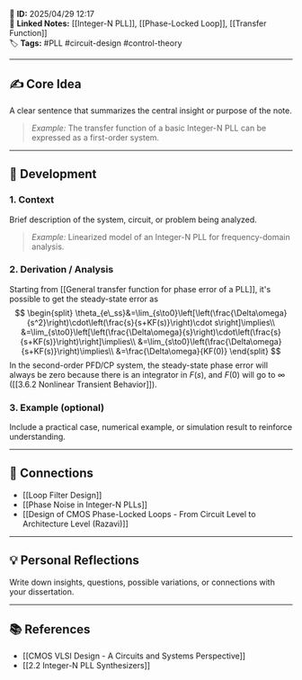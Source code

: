 📌 **ID:** 2025/04/29 12:17  
🔗 **Linked Notes:** [[Integer-N PLL]], [[Phase-Locked Loop]], [[Transfer Function]]  
🏷️ **Tags:** #PLL #circuit-design #control-theory

---

## ✍️ Core Idea  
A clear sentence that summarizes the central insight or purpose of the note.  
> *Example:* The transfer function of a basic Integer-N PLL can be expressed as a first-order system.

---

## 🧩 Development

### 1. Context  
Brief description of the system, circuit, or problem being analyzed.  
> *Example:* Linearized model of an Integer-N PLL for frequency-domain analysis.

### 2. Derivation / Analysis  
Starting from [[General transfer function for phase error of a PLL]], it's possible to get the steady-state error as
$$
\begin{split}
\theta_{e\_ss}&=\lim_{s\to0}\left[\left(\frac{\Delta\omega}{s^2}\right)\cdot\left(\frac{s}{s+KF(s)}\right)\cdot s\right]\implies\\
&=\lim_{s\to0}\left[\left(\frac{\Delta\omega}{s}\right)\cdot\left(\frac{s}{s+KF(s)}\right)\right]\implies\\
&=\lim_{s\to0}\left(\frac{\Delta\omega}{s+KF(s)}\right)\implies\\
&=\frac{\Delta\omega}{KF(0)}
\end{split}
$$
In the second-order PFD/CP system, the steady-state phase error will always be zero because there is an integrator in $F(s)$, and $F(0)$ will go to $\infty$ ([[3.6.2 Nonlinear Transient Behavior]]).



### 3. Example (optional)  
Include a practical case, numerical example, or simulation result to reinforce understanding.

---

## 🔁 Connections  
- [[Loop Filter Design]]  
- [[Phase Noise in Integer-N PLLs]]  
- [[Design of CMOS Phase-Locked Loops - From Circuit Level to Architecture Level (Razavi)]]

---

## 💡 Personal Reflections  
Write down insights, questions, possible variations, or connections with your dissertation.

---

## 📚 References  
- [[CMOS VLSI Design - A Circuits and Systems Perspective]]
- [[2.2 Integer-N PLL Synthesizers]] 
